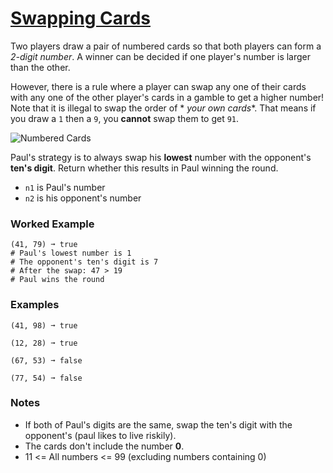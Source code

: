 # [Swapping Cards](https://www.codewars.com/kata/swapping-cards "https://www.codewars.com/kata/65127302a5de2b11c940973d")

Two players draw a pair of numbered cards so that both players can form a *2-digit number*. A winner
can be decided if one player's number is larger than the other.

However, there is a rule where a player can swap any one of their cards with any one of the other
player's cards in a gamble to get a higher number! Note that it is illegal to swap the order of *
*your own cards**. That means if you draw a `1` then a `9`, you **cannot** swap them to get `91`.

![Numbered Cards](https://i.imgur.com/IuZGhB0.png)

Paul's strategy is to always swap his **lowest** number with the opponent's **ten's digit**. Return
whether this results in Paul winning the round.

- `n1` is Paul's number
- `n2` is his opponent's number

### Worked Example

```
(41, 79) ➞ true
# Paul's lowest number is 1
# The opponent's ten's digit is 7
# After the swap: 47 > 19
# Paul wins the round
```

### Examples

```
(41, 98) ➞ true

(12, 28) ➞ true

(67, 53) ➞ false

(77, 54) ➞ false
```

### Notes

- If both of Paul's digits are the same, swap the ten's digit with the opponent's (paul likes to
  live riskily).
- The cards don't include the number **0**.
- 11 <= All numbers <= 99 (excluding numbers containing 0)